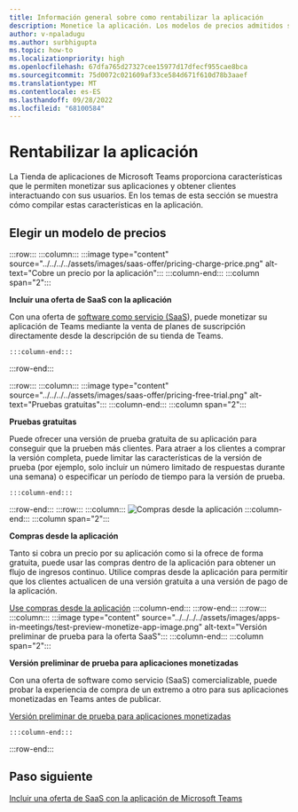 ```yaml
---
title: Información general sobre como rentabilizar la aplicación
description: Monetice la aplicación. Los modelos de precios admitidos son pruebas gratuitas, compras desde la aplicación e incluyen una oferta de SaaS con la aplicación.
author: v-npaladugu
ms.author: surbhigupta
ms.topic: how-to
ms.localizationpriority: high
ms.openlocfilehash: 67dfa765d27327cee15977d17dfecf955cae8bca
ms.sourcegitcommit: 75d0072c021609af33ce584d671f610d78b3aaef
ms.translationtype: MT
ms.contentlocale: es-ES
ms.lasthandoff: 09/28/2022
ms.locfileid: "68100584"
---
```

# <a name="monetize-your-app"></a>Rentabilizar la aplicación

La Tienda de aplicaciones de Microsoft Teams proporciona características que le permiten monetizar sus aplicaciones y obtener clientes interactuando con sus usuarios. En los temas de esta sección se muestra cómo compilar estas características en la aplicación.
 
## <a name="choose-a-pricing-model"></a>Elegir un modelo de precios

:::row:::
    :::column:::
        :::image type="content" source="../../../../assets/images/saas-offer/pricing-charge-price.png" alt-text="Cobre un precio por la aplicación":::
    :::column-end:::
    :::column span="2":::

**Incluir una oferta de SaaS con la aplicación**

Con una oferta de [software como servicio (SaaS](~/concepts/deploy-and-publish/appsource/prepare/include-saas-offer.md)), puede monetizar su aplicación de Teams mediante la venta de planes de suscripción directamente desde la descripción de su tienda de Teams.

    :::column-end:::
:::row-end:::

:::row:::
    :::column:::
     :::image type="content" source="../../../../assets/images/saas-offer/pricing-free-trial.png" alt-text="Pruebas gratuitas":::
    :::column-end:::
    :::column span="2":::

**Pruebas gratuitas**

Puede ofrecer una versión de prueba gratuita de su aplicación para conseguir que la prueben más clientes. Para atraer a los clientes a comprar la versión completa, puede limitar las características de la versión de prueba (por ejemplo, solo incluir un número limitado de respuestas durante una semana) o especificar un período de tiempo para la versión de prueba.

    :::column-end:::
:::row-end:::
:::row:::
    :::column:::
        ![Compras desde la aplicación](~/assets/images/saas-offer/pricing-in-app-purchases.png)
    :::column-end:::
    :::column span="2":::

**Compras desde la aplicación**

Tanto si cobra un precio por su aplicación como si la ofrece de forma gratuita, puede usar las compras dentro de la aplicación para obtener un flujo de ingresos continuo. Utilice compras desde la aplicación para permitir que los clientes actualicen de una versión gratuita a una versión de pago de la aplicación.

[Use compras desde la aplicación](~/concepts/deploy-and-publish/appsource/prepare/in-app-purchase-flow.md)
    :::column-end:::
:::row-end:::
:::row:::
    :::column:::
        :::image type="content" source="../../../../assets/images/apps-in-meetings/test-preview-monetize-app-image.png" alt-text="Versión preliminar de prueba para la oferta SaaS":::
    :::column-end:::
    :::column span="2":::

**Versión preliminar de prueba para aplicaciones monetizadas**

Con una oferta de software como servicio (SaaS) comercializable, puede probar la experiencia de compra de un extremo a otro para sus aplicaciones monetizadas en Teams antes de publicar.

[Versión preliminar de prueba para aplicaciones monetizadas](Test-preview-for-monetized-apps.md)

    :::column-end:::
:::row-end:::

## <a name="next-step"></a>Paso siguiente

[Incluir una oferta de SaaS con la aplicación de Microsoft Teams](~/concepts/deploy-and-publish/appsource/prepare/include-saas-offer.md)
